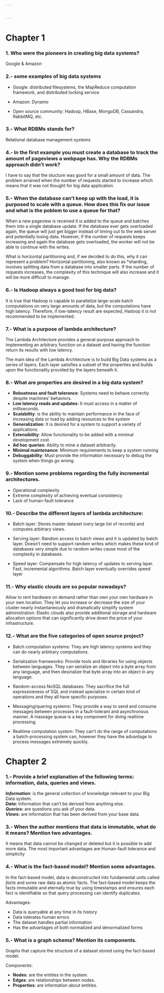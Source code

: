 ```yaml
---


---
```


<h1 id="chapter-1">Chapter 1</h1>
<h3 id="who-were-the-pioneers-in-creating-big-data-systems">1. Who were the pioneers in creating big data systems?</h3>
<p>Google &amp; Amazon</p>
<h3 id="some-examples-of-big-data-systems">2.- some examples of big data systems</h3>
<ul>
<li>
<p>Google: distributed filesystems, the MapReduce computation framework, and distributed locking service</p>
</li>
<li>
<p>Amazon: Dynamo</p>
</li>
<li>
<p>Open source community: Hadoop, HBase, MongoDB, Cassandra, RabbitMQ, etc.</p>
</li>
</ul>
<h3 id="what-rdbms-stands-for">3.- What RDBMs stands for?</h3>
<p>Relational database management systems</p>
<h3 id="in-the-first-example-you-must-create-a-database-to-track-the-amount-of-pageviews-a-webpage-has.-why-the-rdbms-approach-didnt-work">4.- In the first example you must create a database to track the amount of pageviews a webpage has. Why the RDBMs approach didn’t work?</h3>
<p>I have to say that the stucture was good for a small amount of data. The problem arraived when the number of requests started to increase which means that it was not thought for big data application.</p>
<h3 id="when-the-database-can’t-keep-up-with-the-load-it-is-purposed-to-scale-with-a-queue.-how-does-this-fix-our-issue-and-what-is-the-poblem-to-use-a-queue-for-that">5.- When the database can’t keep up with the load, it is purposed to scale with a queue. How does this fix our issue and what is the poblem to use a queue for that?</h3>
<p>When a new pageview is received it is added to the queue and batches them into a single database update. If the database ever gets overloaded again, the queue will just get bigger instead of timing out to the web server and potentially losing data. However, if the number of requests keeps increasing and again the database gets overloaded, the worker will not be able to continue with the writes.</p>
<p>What is horizontal partitioning and, if we decided to do this, why it can represent a problem? Horizontal partitioning, also known as *sharding, involves splitting data from a database into smaller parts. If the number of requests increases, the complexity of this technique will also increase and it will be more difficult to manage.</p>
<h3 id="is-hadoop-always-a-good-tool-for-big-data">6.- Is Hadoop always a good tool for big data?</h3>
<p>It is true that Hadoop is capable to parallelize large-scale batch computations on very large amounts of data, but the computations have high latency. Therefore, if low-latency result are expected, Hadoop it is not recommended to be implemented.</p>
<h3 id="what-is-a-purpose-of-lambda-architecture">7.- What is a purpose of lambda architecture?</h3>
<p>The Lambda Architecture provides a general-purpose approach to implementing an arbitrary function on a dataset and having the function return its results with low latency.</p>
<p>The main idea of the Lambda Architecture is to build Big Data systems as a series of layers. Each layer satisfies a subset of the properties and builds upon the functionality provided by the layers beneath it.</p>
<h3 id="what-are-properties-are-desired-in-a-big-data-system">8.- What are properties are desired in a big data system?</h3>
<ul>
<li><strong>Robustness and fault tolerance</strong>: Systems need to behave correctly despite machines’ behaviors.</li>
<li><strong>Low latency reads and updates</strong>: It must access in a matter of milliseconds.</li>
<li><strong>Scalability</strong>: is the ability to maintain performance in the face of increasing data or load by adding resources to the system</li>
<li><strong>Generalization</strong>: It is desired for a system to support a variety of applications.</li>
<li><strong>Extensibility</strong>: Allow functionality to be added with a minimal development cost.</li>
<li><strong>Ad hoc queries</strong>: Ability to mine a dataset arbitrarily.</li>
<li><strong>Minimal maintenance</strong>: Minimum requirements to keep a system running</li>
<li><strong>Debuggability</strong>: Must provide the information necessary to debug the system when things go wrong.</li>
</ul>
<h3 id="mention-some-problems-regarding-the-fully-incremental-architectures.">9.- Mention some problems regarding the fully incremental architectures.</h3>
<ul>
<li>Operational complexity</li>
<li>Extreme complexity of achieving eventual consistency</li>
<li>Lack of human-fault tolerance</li>
</ul>
<h3 id="describe-the-different-layers-of-lambda-architecture">10.- Describe the different layers of lambda architecture:</h3>
<ul>
<li>
<p>Batch layer: Stores master dataset (very large list of records) and computes arbitrary views.</p>
</li>
<li>
<p>Serving layer: Random access to batch views and it is updated by batch layer. Doesn’t need to support random writes which makes these kind of databases very simple due to random writes cause most of the complexity in databases.</p>
</li>
<li>
<p>Speed layer: Compensate for high latency of updates to serving layer. Fast, incremental algorithms. Batch layer eventually overrides speed layer</p>
</li>
</ul>
<h3 id="why-elastic-clouds-are-so-popular-nowadays">11.- Why elastic clouds are so popular nowadays?</h3>
<p>Allow to rent hardware on demand rather than own your own hardware in your own location. They let you increase or decrease the size of your cluster nearly instantaneously and dramatically simplify system administration. Elastic clouds also provide additional storage and hardware allocation options that can significantly drive down the price of your infrastructure.</p>
<h3 id="what-are-the-five-categories-of-open-source-project">12.- What are the five categories of open source project?</h3>
<ul>
<li>
<p>Batch computation systems: They are high latency systems and they can do nearly arbitrary computations.</p>
</li>
<li>
<p>Serialization frameworks: Provide tools and libraries for using objects between languages. They can serialize an object into a byte array from any language, and then desirialize that byte array into an object in any language.</p>
</li>
<li>
<p>Random-access NoSQL databases: They sacrifice the full expressiveness of SQL and instead specialize in certain kind of operations and they all have specific purposes.</p>
</li>
<li>
<p>Messaging/quering systems: They provide a way to send and consume messages between processes in a fault-tolerant and asynchronous manner. A massage queue is a key component for doing realtime processing.</p>
</li>
<li>
<p>Realtime computation system: They can’t do the range of computations a batch-processing system can, however they have the advantage to process messages extremely quickly.</p>
</li>
</ul>
<h1 id="chapter-2">Chapter 2</h1>
<h3 id="provide-a-brief-explanation-of-the-following-terms-information-data-queries-and-views.">1.- Provide a brief explanation of the following terms: information, data, queries and views.</h3>
<p><strong><em>Information</em></strong><em>:</em> is the general collection of knowledge relevant to your Big Data system.<br>
<em><strong>Data:</strong></em> Information that can’t be derived from anything else.<br>
<strong><em>Queries:</em></strong>  are questions you ask of your data.<br>
<strong><em>Views:</em></strong>  are information that has been derived from your base data.</p>
<h3 id="when-the-author-mentions-that-data-is-immutable-what-do-it-means-mention-two-advantages.">3.- When the author mentions that data is immutable, what do it means? Mention two advantages.</h3>
<p>It means that data cannot be changed or deleted but it is possible to add more data. The most important advantages are Human-fault tolerance and simplicity</p>
<h3 id="what-is-the-fact-based-model-mention-some-advantages.">4.- What is the fact-based model? Mention some advantages.</h3>
<p>In the fact-based model, data is deconstructed into fundamental units called <em>facts</em> and sores raw data as atomic facts. The fact-based model keeps the facts immutable and eternally true by using timestamps and ensures each fact is identifiable so that query processing can identify duplicates.</p>
<p>Advantages:</p>
<ul>
<li>Data is queryable at any time in its history</li>
<li>Data tolerates human errors</li>
<li>The dataset handles partial information</li>
<li>Has the advantages of both normalized and denormalized forms</li>
</ul>
<h3 id="what-is-a-graph-schema-mention-its-components.">5.- What is a graph schema? Mention its components.</h3>
<p>Graphs that capture the structure of a dataset stored using the fact-based model.</p>
<p>Components:</p>
<ul>
<li><strong>Nodes</strong>: are the entities in the system.</li>
<li><strong>Edges</strong>: are relationships between nodes.</li>
<li><strong>Properties</strong>: are information about entities.</li>
</ul>

